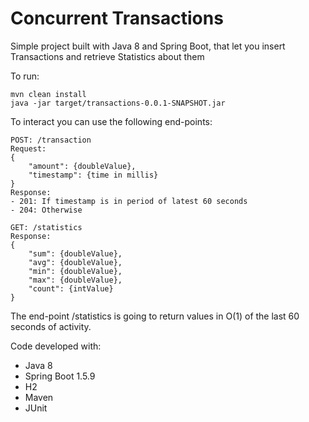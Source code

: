 # Concurrent Transactions

Simple project built with Java 8 and Spring Boot, that let you insert Transactions and retrieve Statistics about them

To run:
```
mvn clean install
java -jar target/transactions-0.0.1-SNAPSHOT.jar 
```

To interact you can use the following end-points:
```
POST: /transaction
Request:
{ 
    "amount": {doubleValue}, 
    "timestamp": {time in millis} 
}
Response: 
- 201: If timestamp is in period of latest 60 seconds
- 204: Otherwise

GET: /statistics
Response: 
{ 
    "sum": {doubleValue}, 
    "avg": {doubleValue}, 
    "min": {doubleValue}, 
    "max": {doubleValue}, 
    "count": {intValue} 
}
```

The end-point /statistics is going to return values in O(1) of the last 60 seconds of activity. 

Code developed with:
 - Java 8
 - Spring Boot 1.5.9
 - H2
 - Maven
 - JUnit